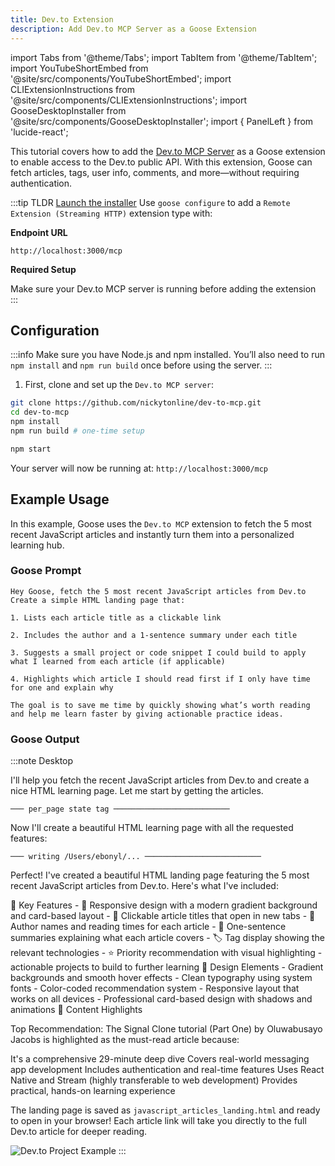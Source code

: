 ```yaml
---
title: Dev.to Extension
description: Add Dev.to MCP Server as a Goose Extension
---
```


import Tabs from '@theme/Tabs';
import TabItem from '@theme/TabItem';
import YouTubeShortEmbed from '@site/src/components/YouTubeShortEmbed';
import CLIExtensionInstructions from '@site/src/components/CLIExtensionInstructions';
import GooseDesktopInstaller from '@site/src/components/GooseDesktopInstaller';
import { PanelLeft } from 'lucide-react';

<YouTubeShortEmbed videoUrl="https://www.youtube.com/embed/nkdksdxHxaQ" />  

This tutorial covers how to add the [Dev.to MCP Server](https://github.com/nickytonline/dev-to-mcp) as a Goose extension to enable access to the Dev.to public API. With this extension, Goose can fetch articles, tags, user info, comments, and more—without requiring authentication.

:::tip TLDR
<Tabs groupId="interface">
  <TabItem value="ui" label="Goose Desktop" default>
  [Launch the installer](goose://extension?type=streamable_http&url=http%3A%2F%2Flocalhost%3A3000%2Fmcp&id=dev-to&name=Dev.to&description=Access%20Dev.to%20articles%20and%20content)
  </TabItem>
  <TabItem value="cli" label="Goose CLI">
  Use `goose configure` to add a `Remote Extension (Streaming HTTP)` extension type with:

  **Endpoint URL**

  ```
  http://localhost:3000/mcp
  ```

</TabItem>
</Tabs>

**Required Setup** 

Make sure your Dev.to MCP server is running before adding the extension
:::

## Configuration

:::info
Make sure you have Node.js and npm installed. You’ll also need to run `npm install` and `npm run build` once before using the server.
:::

1. First, clone and set up the `Dev.to MCP server`:
```bash
git clone https://github.com/nickytonline/dev-to-mcp.git
cd dev-to-mcp
npm install
npm run build # one-time setup
```
```bash
npm start
```
Your server will now be running at:
`http://localhost:3000/mcp`


<Tabs groupId="interface">
  <TabItem value="ui" label="Goose Desktop" default>
    <GooseDesktopInstaller
      extensionId="dev-to"
      extensionName="Dev.to"
      description="Access Dev.to articles and content"
      type="http"
      url="http://localhost:3000/mcp"
    />

  </TabItem>
  <TabItem value="cli" label="Goose CLI" default>
      <CLIExtensionInstructions
        name="dev.to"
        type="http"
        url="http://localhost:3000/mcp"
        timeout={300}
      />
  </TabItem>
</Tabs>

## Example Usage

In this example, Goose uses the `Dev.to MCP` extension to fetch the 5 most recent JavaScript articles and instantly turn them into a personalized learning hub.

### Goose Prompt
```
Hey Goose, fetch the 5 most recent JavaScript articles from Dev.to
Create a simple HTML landing page that:

1. Lists each article title as a clickable link

2. Includes the author and a 1‑sentence summary under each title

3. Suggests a small project or code snippet I could build to apply what I learned from each article (if applicable)

4. Highlights which article I should read first if I only have time for one and explain why

The goal is to save me time by quickly showing what’s worth reading and help me learn faster by giving actionable practice ideas.
```

### Goose Output

:::note Desktop

I'll help you fetch the recent JavaScript articles from Dev.to and create a nice HTML learning page. Let me start by getting the articles.

`─── per_page state tag ──────────────────────────`

Now I'll create a beautiful HTML learning page with all the requested features:

`─── writing /Users/ebonyl/... ──────────────────────────`

Perfect! I've created a beautiful HTML landing page featuring the 5 most recent JavaScript articles from Dev.to. Here's what I've included:

🎯 Key Features
    - 📱 Responsive design with a modern gradient background and card-based layout
    - 🔗 Clickable article titles that open in new tabs
    - 👤 Author names and reading times for each article
    - 📝 One-sentence summaries explaining what each article covers
    - 🏷️ Tag display showing the relevant technologies
    - ⭐ Priority recommendation with visual highlighting
    - actionable projects to build to further learning
🎨 Design Elements
    - Gradient backgrounds and smooth hover effects
    - Clean typography using system fonts
    - Color-coded recommendation system
    - Responsive layout that works on all devices
    - Professional card-based design with shadows and animations
📖 Content Highlights

Top Recommendation: The Signal Clone tutorial (Part One) by Oluwabusayo Jacobs is highlighted as the must-read article because:

It's a comprehensive 29-minute deep dive
Covers real-world messaging app development
Includes authentication and real-time features
Uses React Native and Stream (highly transferable to web development)
Provides practical, hands-on learning experience

The landing page is saved as `javascript_articles_landing.html` and ready to open in your browser! Each article link will take you directly to the full Dev.to article for deeper reading.

![Dev.to Project Example](/img/dev.to-project.png)
:::
